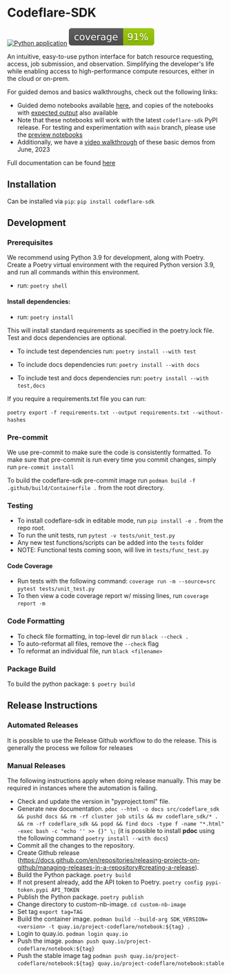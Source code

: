 # Codeflare-SDK

[![Python application](https://github.com/project-codeflare/codeflare-sdk/actions/workflows/python-app.yml/badge.svg?branch=main)](https://github.com/project-codeflare/codeflare-sdk/actions/workflows/python-app.yml)
![coverage badge](./coverage.svg)

An intuitive, easy-to-use python interface for batch resource requesting, access, job submission, and observation. Simplifying the developer's life while enabling access to high-performance compute resources, either in the cloud or on-prem.

For guided demos and basics walkthroughs, check out the following links:

- Guided demo notebooks available [here](https://github.com/project-codeflare/codeflare-sdk/tree/main/demo-notebooks/guided-demos), and copies of the notebooks with [expected output](https://github.com/project-codeflare/codeflare-sdk/tree/main/demo-notebooks/guided-demos/notebook-ex-outputs) also available
- Note that these notebooks will work with the latest `codeflare-sdk` PyPI release. For testing and experimentation with `main` branch, please use the [preview notebooks](https://github.com/project-codeflare/codeflare-sdk/tree/main/demo-notebooks/guided-demos/preview_nbs)
- Additionally, we have a [video walkthrough](https://www.youtube.com/watch?v=U76iIfd9EmE) of these basic demos from June, 2023

Full documentation can be found [here](https://project-codeflare.github.io/codeflare-sdk/)

## Installation

Can be installed via `pip`: `pip install codeflare-sdk`

## Development

### Prerequisites

We recommend using Python 3.9 for development, along with Poetry.
Create a Poetry virtual environment with the required Python version 3.9, and run all commands within this environment.

  - run: `poetry shell`

#### Install dependencies:

  - run: `poetry install`

This will install standard requirements as specified in the poetry.lock file. Test and docs dependencies are optional.

- To include test dependencies run: `poetry install --with test`

- To include docs dependencies run: `poetry install --with docs`

- To include test and docs dependencies run: `poetry install --with test,docs`

If you require a requirements.txt file you can run:

`poetry export -f requirements.txt --output requirements.txt --without-hashes`

### Pre-commit

We use pre-commit to make sure the code is consistently formatted. To make sure that pre-commit is run every time you commit changes, simply run `pre-commit install`

To build the codeflare-sdk pre-commit image run `podman build -f .github/build/Containerfile .` from the root directory.

### Testing

- To install codeflare-sdk in editable mode, run `pip install -e .` from the repo root.
- To run the unit tests, run `pytest -v tests/unit_test.py`
- Any new test functions/scripts can be added into the `tests` folder
- NOTE: Functional tests coming soon, will live in `tests/func_test.py`

#### Code Coverage

- Run tests with the following command: `coverage run -m --source=src pytest tests/unit_test.py`
- To then view a code coverage report w/ missing lines, run `coverage report -m`

### Code Formatting

- To check file formatting, in top-level dir run `black --check .`
- To auto-reformat all files, remove the `--check` flag
- To reformat an individual file, run `black <filename>`

### Package Build

To build the python package: `$ poetry build`

## Release Instructions

### Automated Releases

It is possible to use the Release Github workflow to do the release. This is generally the process we follow for releases

### Manual Releases

The following instructions apply when doing release manually. This may be required in instances where the automation is failing.

- Check and update the version in "pyproject.toml" file.
- Generate new documentation.
`pdoc --html -o docs src/codeflare_sdk && pushd docs && rm -rf cluster job utils && mv codeflare_sdk/* . && rm -rf codeflare_sdk && popd && find docs -type f -name "*.html" -exec bash -c "echo '' >> {}" \;` (it is possible to install **pdoc** using the following command `poetry install --with docs`)
- Commit all the changes to the repository.
- Create Github release (<https://docs.github.com/en/repositories/releasing-projects-on-github/managing-releases-in-a-repository#creating-a-release>).
- Build the Python package. `poetry build`
- If not present already, add the API token to Poetry.
`poetry config pypi-token.pypi API_TOKEN`
- Publish the Python package. `poetry publish`
- Change directory to custom-nb-image. `cd custom-nb-image`
- Set tag `export tag=TAG`
- Build the container image. `podman build --build-arg SDK_VERSION=<version> -t quay.io/project-codeflare/notebook:${tag} .`
- Login to quay.io. `podman login quay.io`
- Push the image. `podman push quay.io/project-codeflare/notebook:${tag}`
- Push the stable image tag `podman push quay.io/project-codeflare/notebook:${tag} quay.io/project-codeflare/notebook:stable`
